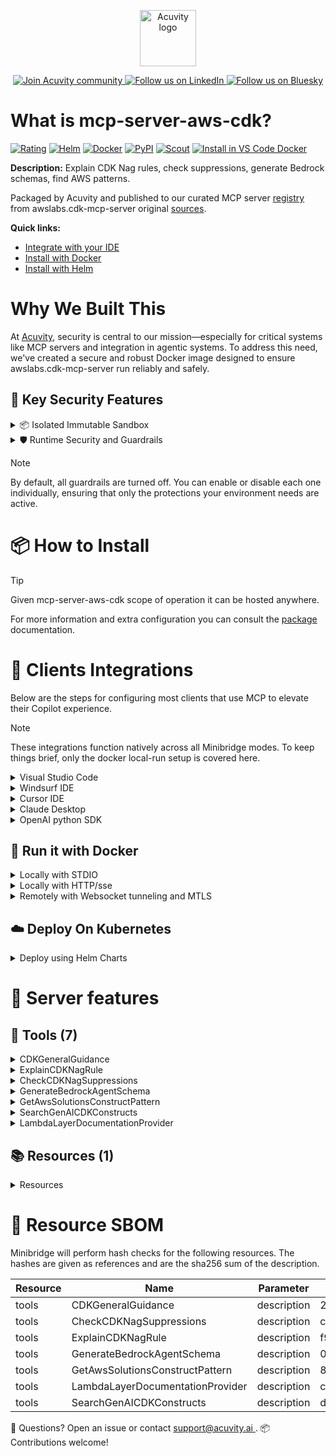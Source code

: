<p align="center">
  <a href="https://acuvity.ai">
    <picture>
      <img src="https://mma.prnewswire.com/media/2544052/Acuvity__Logo.jpg" height="90" alt="Acuvity logo"/>
    </picture>
  </a>
</p>
<p align="center">
  <a href="https://discord.gg/BkU7fBkrNk">
    <img src="https://img.shields.io/badge/Acuvity-Join-7289DA?logo=discord&logoColor=fff" alt="Join Acuvity community" />
  </a>
<a href="https://www.linkedin.com/company/acuvity/">
    <img src="https://img.shields.io/badge/LinkedIn-Follow-7289DA" alt="Follow us on LinkedIn" />
  </a>
<a href="https://bsky.app/profile/acuvity.bsky.social">
    <img src="https://img.shields.io/badge/Bluesky-Follow-7289DA"?logo=bluesky&logoColor=fff" alt="Follow us on Bluesky" />
  </a>
</p>


# What is mcp-server-aws-cdk?

[![Rating](https://img.shields.io/badge/B-3775A9?label=Rating)](https://docs.anthropic.com/en/docs/build-with-claude/tool-use/implement-tool-use#best-practices-for-tool-definitions)
[![Helm](https://img.shields.io/badge/1.0.0-3775A9?logo=helm&label=Charts&logoColor=fff)](https://hub.docker.com/r/acuvity/mcp-server-aws-cdk/tags/)
[![Docker](https://img.shields.io/docker/image-size/acuvity/mcp-server-aws-cdk/0.1.4?logo=docker&logoColor=fff&label=0.1.4)](https://hub.docker.com/r/acuvity/mcp-server-aws-cdk)
[![PyPI](https://img.shields.io/badge/0.1.4-3775A9?logo=pypi&logoColor=fff&label=awslabs.cdk-mcp-server)](https://pypi.org/project/awslabs.cdk-mcp-server/)
[![Scout](https://img.shields.io/badge/Active-3775A9?logo=docker&logoColor=fff&label=Scout)](https://hub.docker.com/r/acuvity/mcp-server-aws-cdk/)
[![Install in VS Code Docker](https://img.shields.io/badge/VS_Code-One_click_install-0078d7?logo=githubcopilot)](https://insiders.vscode.dev/redirect/mcp/install?name=mcp-server-aws-cdk&config=%7B%22args%22%3A%5B%22run%22%2C%22-i%22%2C%22--rm%22%2C%22--read-only%22%2C%22docker.io%2Facuvity%2Fmcp-server-aws-cdk%3A0.1.4%22%5D%2C%22command%22%3A%22docker%22%7D)

**Description:** Explain CDK Nag rules, check suppressions, generate Bedrock schemas, find AWS patterns.

Packaged by Acuvity and published to our curated MCP server [registry](https://mcp.acuvity.ai) from awslabs.cdk-mcp-server original [sources](https://pypi.org/project/awslabs.cdk-mcp-server/).

**Quick links:**

- [Integrate with your IDE](https://github.com/acuvity/mcp-servers-registry/blob/main/mcp-server-aws-cdk/docker/README.md#-clients-integrations)
- [Install with Docker](https://github.com/acuvity/mcp-servers-registry/tree/main/mcp-server-aws-cdk/docker/README.md#-run-it-with-docker)
- [Install with Helm](https://github.com/acuvity/mcp-servers-registry/tree/main/mcp-server-aws-cdk/charts/mcp-server-aws-cdk/README.md#how-to-install)

# Why We Built This

At [Acuvity](https://acuvity.ai), security is central to our mission—especially for critical systems like MCP servers and integration in agentic systems.
To address this need, we've created a secure and robust Docker image designed to ensure awslabs.cdk-mcp-server run reliably and safely.

## 🔐 Key Security Features

<details>
<summary>📦 Isolated Immutable Sandbox </summary>

- **Isolated Execution**: All tools run within secure, containerized sandboxes to enforce process isolation and prevent lateral movement.
- **Non-root by Default**: Enforces least-privilege principles, minimizing the impact of potential security breaches.
- **Read-only Filesystem**: Ensures runtime immutability, preventing unauthorized modification.
- **Version Pinning**: Guarantees consistency and reproducibility across deployments by locking tool and dependency versions.
- **CVE Scanning**: Continuously scans images for known vulnerabilities using [Docker Scout](https://docs.docker.com/scout/) to support proactive mitigation.
- **SBOM & Provenance**: Delivers full supply chain transparency by embedding metadata and traceable build information."
</details>

<details>
<summary>🛡️ Runtime Security and Guardrails</summary>

**Minibridge Integration**: [Minibridge](https://github.com/acuvity/minibridge) establishes secure Agent-to-MCP connectivity, supports Rego/HTTP-based policy enforcement 🕵️, and simplifies orchestration.

The [ARC](https://github.com/acuvity/mcp-servers-registry/tree/main) container includes a [built-in Rego policy](https://github.com/acuvity/mcp-servers-registry/tree/main/mcp-server-aws-cdk/docker/policy.rego) that enables a set of runtime "guardrails"" to help enforce security, privacy, and correct usage of your services. Below is an overview of each guardrail provided.

### 🔒 Resource Integrity

**Mitigates MCP Rug Pull Attacks**

* **Goal:** Protect users from malicious tool description changes after initial approval, preventing post-installation manipulation or deception.
* **Mechanism:** Locks tool descriptions upon client approval and verifies their integrity before execution. Any modification to the description triggers a security violation, blocking unauthorized changes from server-side updates.

### 🛡️ Guardrails

#### Covert Instruction Detection

Monitors incoming requests for hidden or obfuscated directives that could alter policy behavior.

* **Goal:** Stop attackers from slipping unnoticed commands or payloads into otherwise harmless data.
* **Mechanism:** Applies a library of regex patterns and binary‐encoding checks to the full request body. If any pattern matches a known covert channel (e.g., steganographic markers, hidden HTML tags, escape-sequence tricks), the request is rejected.

#### Sensitive Pattern Detection

Block user-defined sensitive data patterns (credential paths, filesystem references).

* **Goal:** Block accidental or malicious inclusion of sensitive information that violates data-handling rules.
* **Mechanism:** Runs a curated set of regexes against all payloads and tool descriptions—matching patterns such as `.env` files, RSA key paths, directory traversal sequences.

#### Shadowing Pattern Detection

Detects and blocks "shadowing" attacks, where a malicious MCP server sneaks hidden directives into its own tool descriptions to hijack or override the behavior of other, trusted tools.

* **Goal:** Stop a rogue server from poisoning the agent’s logic by embedding instructions that alter how a different server’s tools operate (e.g., forcing all emails to go to an attacker’s address even when the user calls a separate `send_email` tool).
* **Mechanism:** During policy load, each tool description is scanned for cross‐tool override patterns—such as `<IMPORTANT>` sections referencing other tool names, hidden side‐effects, or directives that apply to a different server’s API. Any description that attempts to shadow or extend instructions for a tool outside its own namespace triggers a policy violation and is rejected.

#### Schema Misuse Prevention

Enforces strict adherence to MCP input schemas.

* **Goal:** Prevent malformed or unexpected fields from bypassing validations, causing runtime errors, or enabling injections.
* **Mechanism:** Compares each incoming JSON object against the declared schema (required properties, allowed keys, types). Any extra, missing, or mistyped field triggers an immediate policy violation.

#### Cross-Origin Tool Access

Controls whether tools may invoke tools or services from external origins.

* **Goal:** Prevent untrusted or out-of-scope services from being called.
* **Mechanism:** Examines tool invocation requests and outgoing calls, verifying each target against an allowlist of approved domains or service names. Calls to any non-approved origin are blocked.

#### Secrets Redaction

Automatically masks sensitive values so they never appear in logs or responses.

* **Goal:** Ensure that API keys, tokens, passwords, and other credentials cannot leak in plaintext.
* **Mechanism:** Scans every text output for known secret formats (e.g., AWS keys, GitHub PATs, JWTs). Matches are replaced with `[REDACTED]` before the response is sent or recorded.

These controls ensure robust runtime integrity, prevent unauthorized behavior, and provide a foundation for secure-by-design system operations.

### Enable guardrails

To activate guardrails in your Docker containers, define the `GUARDRAILS` environment variable with the protections you need.

| Guardrail                        | Summary                                                                 |
|----------------------------------|-------------------------------------------------------------------------|
| `covert-instruction-detection`   | Detects hidden or obfuscated directives in requests.                    |
| `sensitive-pattern-detection`    | Flags patterns suggesting sensitive data or filesystem exposure.        |
| `shadowing-pattern-detection`    | Identifies tool descriptions that override or influence others.         |
| `schema-misuse-prevention`       | Enforces strict schema compliance on input data.                        |
| `cross-origin-tool-access`       | Controls calls to external services or APIs.                            |
| `secrets-redaction`              | Prevents exposure of credentials or sensitive values.                   |

Example: add `-e GUARDRAILS="secrets-redaction sensitive-pattern-detection"` to enable those guardrails.

## 🔒 Basic Authentication via Shared Secret

Provides a lightweight auth layer using a single shared token.

* **Mechanism:** Expects clients to send an `Authorization` header with the predefined secret.
* **Use Case:** Quickly lock down your endpoint in development or simple internal deployments—no complex OAuth/OIDC setup required.

To turn on Basic Authentication, define `BASIC_AUTH_SECRET` environment variable with a shared secret.

Example: add `-e BASIC_AUTH_SECRET="supersecret"` to enable the basic authentication.

> While basic auth will protect against unauthorized access, you should use it only in controlled environment,
> rotate credentials frequently and **always** use TLS.

</details>

> [!NOTE]
> By default, all guardrails are turned off. You can enable or disable each one individually, ensuring that only the protections your environment needs are active.


# 📦 How to Install


> [!TIP]
> Given mcp-server-aws-cdk scope of operation it can be hosted anywhere.

For more information and extra configuration you can consult the [package](https://pypi.org/project/awslabs.cdk-mcp-server/) documentation.

# 🧰 Clients Integrations

Below are the steps for configuring most clients that use MCP to elevate their Copilot experience.

> [!NOTE]
> These integrations function natively across all Minibridge modes.
> To keep things brief, only the docker local-run setup is covered here.

<details>
<summary>Visual Studio Code</summary>

To get started immediately, you can use the "one-click" link below:

[![Install in VS Code Docker](https://img.shields.io/badge/VS_Code-One_click_install-0078d7?logo=githubcopilot)](https://insiders.vscode.dev/redirect/mcp/install?name=mcp-server-aws-cdk&config=%7B%22args%22%3A%5B%22run%22%2C%22-i%22%2C%22--rm%22%2C%22--read-only%22%2C%22docker.io%2Facuvity%2Fmcp-server-aws-cdk%3A0.1.4%22%5D%2C%22command%22%3A%22docker%22%7D)

## Global scope

Press `ctrl + shift + p` and type `Preferences: Open User Settings JSON` to add the following section:

```json
{
  "mcp": {
    "servers": {
      "acuvity-mcp-server-aws-cdk": {
        "command": "docker",
        "args": [
          "run",
          "-i",
          "--rm",
          "--read-only",
          "docker.io/acuvity/mcp-server-aws-cdk:0.1.4"
        ]
      }
    }
  }
}
```

## Workspace scope

In your workspace create a file called `.vscode/mcp.json` and add the following section:

```json
{
  "servers": {
    "acuvity-mcp-server-aws-cdk": {
      "command": "docker",
      "args": [
        "run",
        "-i",
        "--rm",
        "--read-only",
        "docker.io/acuvity/mcp-server-aws-cdk:0.1.4"
      ]
    }
  }
}
```

> To pass secrets you should use the `promptString` input type described in the [Visual Studio Code documentation](https://code.visualstudio.com/docs/copilot/chat/mcp-servers).

</details>

<details>
<summary>Windsurf IDE</summary>

In `~/.codeium/windsurf/mcp_config.json` add the following section:

```json
{
  "mcpServers": {
    "acuvity-mcp-server-aws-cdk": {
      "command": "docker",
      "args": [
        "run",
        "-i",
        "--rm",
        "--read-only",
        "docker.io/acuvity/mcp-server-aws-cdk:0.1.4"
      ]
    }
  }
}
```

See [Windsurf documentation](https://docs.windsurf.com/windsurf/mcp) for more info.

</details>

<details>
<summary>Cursor IDE</summary>

Add the following JSON block to your mcp configuration file:
- `~/.cursor/mcp.json` for global scope
- `.cursor/mcp.json` for project scope

```json
{
  "mcpServers": {
    "acuvity-mcp-server-aws-cdk": {
      "command": "docker",
      "args": [
        "run",
        "-i",
        "--rm",
        "--read-only",
        "docker.io/acuvity/mcp-server-aws-cdk:0.1.4"
      ]
    }
  }
}
```

See [cursor documentation](https://docs.cursor.com/context/model-context-protocol) for more information.

</details>
<details>

<summary>Claude Desktop</summary>

In the `claude_desktop_config.json` configuration file add the following section:

```json
{
  "mcpServers": {
    "acuvity-mcp-server-aws-cdk": {
      "command": "docker",
      "args": [
        "run",
        "-i",
        "--rm",
        "--read-only",
        "docker.io/acuvity/mcp-server-aws-cdk:0.1.4"
      ]
    }
  }
}
```

See [Anthropic documentation](https://docs.anthropic.com/en/docs/agents-and-tools/mcp) for more information.
</details>

<details>
<summary>OpenAI python SDK</summary>

## Running locally

```python
async with MCPServerStdio(
    params={
        "command": "docker",
        "args": ["run","-i","--rm","--read-only","docker.io/acuvity/mcp-server-aws-cdk:0.1.4"]
    }
) as server:
    tools = await server.list_tools()
```

## Running remotely

```python
async with MCPServerSse(
    params={
        "url": "http://<ip>:<port>/sse",
    }
) as server:
    tools = await server.list_tools()
```

See [OpenAI Agents SDK docs](https://openai.github.io/openai-agents-python/mcp/) for more info.

</details>

## 🐳 Run it with Docker

<details>
<summary>Locally with STDIO</summary>

In your client configuration set:

- command: `docker`
- arguments: `run -i --rm --read-only docker.io/acuvity/mcp-server-aws-cdk:0.1.4`

</details>

<details>
<summary>Locally with HTTP/sse</summary>

Simply run as:

```console
docker run -it -p 8000:8000 --rm --read-only docker.io/acuvity/mcp-server-aws-cdk:0.1.4
```

Then on your application/client, you can configure to use it like:

```json
{
  "mcpServers": {
    "acuvity-mcp-server-aws-cdk": {
      "url": "http://localhost:8000/sse"
    }
  }
}
```

You might have to use different ports for different tools.

</details>

<details>
<summary>Remotely with Websocket tunneling and MTLS </summary>

> This section assume you are familiar with TLS and certificates and will require:
> - a server certificate with proper DNS/IP field matching your tool deployment.
> - a client-ca used to sign client certificates

1. Start the server in `backend` mode
 - add an environment variable like `-e MINIBRIDGE_MODE=backend`
 - add the TLS certificates (recommended) through a volume let's say `/certs` ex (`-v $PWD/certs:/certs`)
 - instruct minibridge to use those certs with
   - `-e MINIBRIDGE_TLS_SERVER_CERT=/certs/server-cert.pem`
   - `-e MINIBRIDGE_TLS_SERVER_KEY=/certs/server-key.pem`
   - `-e MINIBRIDGE_TLS_SERVER_KEY_PASS=optional`
   - `-e MINIBRIDGE_TLS_SERVER_CLIENT_CA=/certs/client-ca.pem`

2. Start `minibridge` locally in frontend mode:
  - Get [minibridge](https://github.com/acuvity/minibridge) binary for your OS.

In your client configuration, Minibridge works like any other STDIO command.

Example for Claude Desktop:

```json
{
  "mcpServers": {
    "acuvity-mcp-server-aws-cdk": {
      "command": "minibridge",
      "args": ["frontend", "--backend", "wss://<remote-url>:8000/ws", "--tls-client-backend-ca", "/path/to/ca/that/signed/the/server-cert.pem/ca.pem", "--tls-client-cert", "/path/to/client-cert.pem", "--tls-client-key", "/path/to/client-key.pem"]
    }
  }
}
```

That's it.

Minibridge offers a host of additional features. For step-by-step guidance, please visit the wiki. And if anything’s unclear, don’t hesitate to reach out!

</details>

## ☁️ Deploy On Kubernetes

<details>
<summary>Deploy using Helm Charts</summary>

### How to install

You can inspect the chart `README`:

```console
helm show readme oci://docker.io/acuvity/mcp-server-aws-cdk --version 1.0.0
````

You can inspect the values that you can configure:

```console
helm show values oci://docker.io/acuvity/mcp-server-aws-cdk --version 1.0.0
````

Install with helm

```console
helm install mcp-server-aws-cdk oci://docker.io/acuvity/mcp-server-aws-cdk --version 1.0.0
```

From there your MCP server mcp-server-aws-cdk will be reachable by default through `http/sse` from inside the cluster using the Kubernetes Service `mcp-server-aws-cdk` on port `8000` by default. You can change that by looking at the `service` section of the `values.yaml` file.

### How to Monitor

The deployment will create a Kubernetes service with a `healthPort`, that is used for liveness probes and readiness probes. This health port can also be used by the monitoring stack of your choice and exposes metrics under the `/metrics` path.

See full charts [Readme](https://github.com/acuvity/mcp-servers-registry/tree/main/mcp-server-aws-cdk/charts/mcp-server-aws-cdk/README.md) for more details about settings and runtime security including guardrails activation.

</details>

# 🧠 Server features

## 🧰 Tools (7)
<details>
<summary>CDKGeneralGuidance</summary>

**Description**:

```
Use this tool to get prescriptive CDK advice for building applications on AWS.

    Args:
        ctx: MCP context
    
```

**Parameter**:

| Name | Type | Description | Required? |
|-----------|------|-------------|-----------|
</details>
<details>
<summary>ExplainCDKNagRule</summary>

**Description**:

```
Explain a specific CDK Nag rule with AWS Well-Architected guidance.

    CDK Nag is a crucial tool for ensuring your CDK applications follow AWS security best practices.

    Basic implementation:
    ```typescript
    import { App } from 'aws-cdk-lib';
    import { AwsSolutionsChecks } from 'cdk-nag';

    const app = new App();
    // Create your stack
    const stack = new MyStack(app, 'MyStack');
    // Apply CDK Nag
    AwsSolutionsChecks.check(app);
    ```

    Optional integration patterns:

    1. Using environment variables:
    ```typescript
    if (process.env.ENABLE_CDK_NAG === 'true') {
      AwsSolutionsChecks.check(app);
    }
    ```

    2. Using CDK context parameters:
    ```typescript
    3. Environment-specific application:
    ```typescript
    const environment = app.node.tryGetContext('environment') || 'development';
    if (['production', 'staging'].includes(environment)) {
      AwsSolutionsChecks.check(stack);
    }
    ```

    For more information on specific rule packs:
    - Use resource `cdk-nag://rules/{rule_pack}` to get all rules for a specific pack
    - Use resource `cdk-nag://warnings/{rule_pack}` to get warnings for a specific pack
    - Use resource `cdk-nag://errors/{rule_pack}` to get errors for a specific pack

    Args:
        ctx: MCP context
        rule_id: The CDK Nag rule ID (e.g., 'AwsSolutions-IAM4')

    Returns:
        Dictionary with detailed explanation and remediation steps
    
```

**Parameter**:

| Name | Type | Description | Required? |
|-----------|------|-------------|-----------|
| rule_id | string | not set | Yes
</details>
<details>
<summary>CheckCDKNagSuppressions</summary>

**Description**:

```
Check if CDK code contains Nag suppressions that require human review.

    Scans TypeScript/JavaScript code for NagSuppressions usage to ensure security
    suppressions receive proper human oversight and justification.

    Args:
        ctx: MCP context
        code: CDK code to analyze (TypeScript/JavaScript)
        file_path: Path to a file containing CDK code to analyze

    Returns:
        Analysis results with suppression details and security guidance
    
```

**Parameter**:

| Name | Type | Description | Required? |
|-----------|------|-------------|-----------|
| code | any | not set | No
| file_path | any | not set | No
</details>
<details>
<summary>GenerateBedrockAgentSchema</summary>

**Description**:

```
Generate OpenAPI schema for Bedrock Agent Action Groups from a file.

    This tool converts a Lambda file with BedrockAgentResolver into a Bedrock-compatible
    OpenAPI schema. It uses a progressive approach to handle common issues:
    1. Direct import of the Lambda file
    2. Simplified version with problematic imports commented out
    3. Fallback script generation if needed

    Args:
        ctx: MCP context
        lambda_code_path: Path to Python file containing BedrockAgentResolver app
        output_path: Where to save the generated schema

    Returns:
        Dictionary with schema generation results, including status, path to generated schema,
        and diagnostic information if errors occurred
    
```

**Parameter**:

| Name | Type | Description | Required? |
|-----------|------|-------------|-----------|
| lambda_code_path | string | not set | Yes
| output_path | string | not set | Yes
</details>
<details>
<summary>GetAwsSolutionsConstructPattern</summary>

**Description**:

```
Search and discover AWS Solutions Constructs patterns.

    AWS Solutions Constructs are vetted architecture patterns that combine multiple
    AWS services to solve common use cases following AWS Well-Architected best practices.

    Key benefits:
    - Accelerated Development: Implement common patterns without boilerplate code
    - Best Practices Built-in: Security, reliability, and performance best practices
    - Reduced Complexity: Simplified interfaces for multi-service architectures
    - Well-Architected: Patterns follow AWS Well-Architected Framework principles

    When to use Solutions Constructs:
    - Implementing common architecture patterns (e.g., API + Lambda + DynamoDB)
    - You want secure defaults and best practices applied automatically
    - You need to quickly prototype or build production-ready infrastructure

    This tool provides metadata about patterns. For complete documentation,
    use the resource URI returned in the 'documentation_uri' field.

    Args:
        ctx: MCP context
        pattern_name: Optional name of the specific pattern (e.g., 'aws-lambda-dynamodb')
        services: Optional list of AWS services to search for patterns that use them
                 (e.g., ['lambda', 'dynamodb'])

    Returns:
        Dictionary with pattern metadata including description, services, and documentation URI
    
```

**Parameter**:

| Name | Type | Description | Required? |
|-----------|------|-------------|-----------|
| pattern_name | any | not set | No
| services | any | not set | No
</details>
<details>
<summary>SearchGenAICDKConstructs</summary>

**Description**:

```
Search for GenAI CDK constructs by name or type.

    The search is flexible and will match any of your search terms (OR logic).
    It handles common variations like singular/plural forms and terms with/without spaces.
    Content is fetched dynamically from GitHub to ensure the most up-to-date documentation.

    Examples:
    - "bedrock agent" - Returns all agent-related constructs
    - "knowledgebase vector" - Returns knowledge base constructs related to vector stores
    - "agent actiongroups" - Returns action groups for agents
    - "opensearch vector" - Returns OpenSearch vector constructs

    The search supports subdirectory content (like knowledge bases and their sections)
    and will find matches across all available content.

    Args:
        ctx: MCP context
        query: Search term(s) to find constructs by name or description
        construct_type: Optional filter by construct type ('bedrock', 'opensearchserverless', etc.)

    Returns:
        Dictionary with matching constructs and resource URIs
    
```

**Parameter**:

| Name | Type | Description | Required? |
|-----------|------|-------------|-----------|
| construct_type | any | not set | No
| query | any | not set | No
</details>
<details>
<summary>LambdaLayerDocumentationProvider</summary>

**Description**:

```
Provide documentation sources for Lambda layers.

    This tool returns information about where to find documentation for Lambda layers
    and instructs the MCP Client to fetch and process this documentation.

    Args:
        ctx: MCP context
        layer_type: Type of layer ("generic" or "python")

    Returns:
        Dictionary with documentation source information
    
```

**Parameter**:

| Name | Type | Description | Required? |
|-----------|------|-------------|-----------|
| layer_type | string | not set | Yes
</details>

## 📚 Resources (1)

<details>
<summary>Resources</summary>

| Name | Mime type | URI| Content |
|-----------|------|-------------|-----------|
| get_lambda_powertools_index | text/plain | lambda-powertools:// | - |

</details>


# 🔐 Resource SBOM

Minibridge will perform hash checks for the following resources. The hashes are given as references and are the sha256 sum of the description.

| Resource | Name | Parameter | Hash |
|-----------|------|------|------|
| tools | CDKGeneralGuidance | description | 296d68dc031855415c3f88fa0655a8e38cf8d7730eb8334f037488257f918f46 |
| tools | CheckCDKNagSuppressions | description | c22fe68fc7d09f9cb2dd6db410b6b395a6729ca74d1ae02ecbe331d946c8ace9 |
| tools | ExplainCDKNagRule | description | f922da8f15e69c0f7092d921043be40015ac8a986ebad4b5645ab88a4e6c6501 |
| tools | GenerateBedrockAgentSchema | description | 0e16e1a2af06ca18f7920f2b1274458b596811116c206bddebf7f09afbe98924 |
| tools | GetAwsSolutionsConstructPattern | description | 8eb5f6bdde17b9da9a11be5934228c9eba5e895402c3a43e63b92b900eb2cf1f |
| tools | LambdaLayerDocumentationProvider | description | ce273de51ab6ae533993e38592a458ba42ea1bc7c29e5a1e3ac01989d8be2240 |
| tools | SearchGenAICDKConstructs | description | d3c3f86e49dc4bd73f5d3cde2a9a4c37f04f1a300f238aa1bdd513866e9964b0 |


💬 Questions? Open an issue or contact [ support@acuvity.ai ](mailto:support@acuvity.ai).
📦 Contributions welcome!
